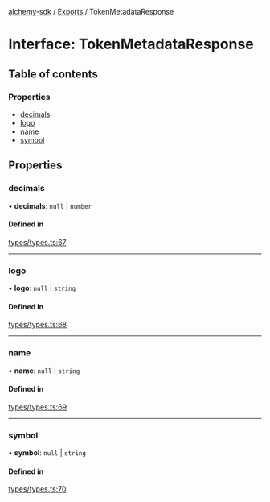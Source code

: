 [alchemy-sdk](../README.md) / [Exports](../modules.md) / TokenMetadataResponse

# Interface: TokenMetadataResponse

## Table of contents

### Properties

- [decimals](TokenMetadataResponse.md#decimals)
- [logo](TokenMetadataResponse.md#logo)
- [name](TokenMetadataResponse.md#name)
- [symbol](TokenMetadataResponse.md#symbol)

## Properties

### decimals

• **decimals**: ``null`` \| `number`

#### Defined in

[types/types.ts:67](https://github.com/alchemyplatform/alchemy-evm-js/blob/45d638a/src/types/types.ts#L67)

___

### logo

• **logo**: ``null`` \| `string`

#### Defined in

[types/types.ts:68](https://github.com/alchemyplatform/alchemy-evm-js/blob/45d638a/src/types/types.ts#L68)

___

### name

• **name**: ``null`` \| `string`

#### Defined in

[types/types.ts:69](https://github.com/alchemyplatform/alchemy-evm-js/blob/45d638a/src/types/types.ts#L69)

___

### symbol

• **symbol**: ``null`` \| `string`

#### Defined in

[types/types.ts:70](https://github.com/alchemyplatform/alchemy-evm-js/blob/45d638a/src/types/types.ts#L70)
